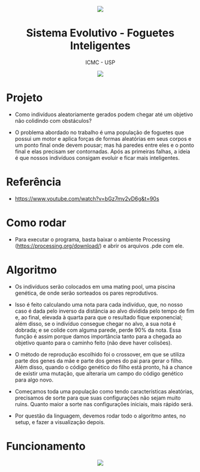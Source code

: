 <p align="center">
  <img src="https://media.giphy.com/media/3oKIPtjElfqwMOTbH2/giphy.gif"/>
  <h1 align="center"> Sistema Evolutivo - Foguetes Inteligentes </h1>
  <p align="center"> ICMC - USP  </p>
</p>

<p align="center">
  <img src="https://forthebadge.com/images/badges/made-with-java.svg"/>
</p>


# Projeto

* Como indivíduos aleatoriamente gerados podem chegar até um objetivo não colidindo com obstáculos?

* O problema abordado no trabalho é uma população de foguetes que possui um motor e aplica forças de formas aleatórias em seus corpos e um ponto final onde devem pousar; mas há paredes entre eles e o ponto final e elas precisam ser contornadas. Após as primeiras falhas, a ideia é que nossos indivíduos consigam evoluir e ficar mais inteligentes.

# Referência

* https://www.youtube.com/watch?v=bGz7mv2vD6g&t=90s

# Como rodar

* Para executar o programa, basta baixar o ambiente Processing (https://processing.org/download/) e abrir os arquivos .pde com ele.

# Algoritmo

* Os indivíduos serão colocados em uma mating pool, uma piscina genética, de onde serão sorteados os pares reprodutivos.

* Isso é feito calculando uma nota para cada indivíduo, que, no nosso caso é dada pelo inverso da distância ao alvo dividida pelo tempo de fim e, ao final, elevada à quarta para que o resultado fique exponencial; além disso, se o indivíduo consegue chegar no alvo, a sua nota é dobrada; e se colide com alguma parede, perde 90% da nota. Essa função é assim porque damos importância tanto para a chegada ao objetivo quanto para o caminho feito (não deve haver colisões).

* O método de reprodução escolhido foi o crossover, em que se utiliza parte dos genes da mãe e parte dos genes do pai para gerar o filho. Além disso, quando o código genético do filho está pronto, há a chance de existir uma mutação, que alteraria um campo do código genético para algo novo.

* Começamos toda uma população como tendo características aleatórias, precisamos de sorte para que suas configurações não sejam muito ruins. Quanto maior a sorte nas configurações iniciais, mais rápido será.

* Por questão da linguagem, devemos rodar todo o algoritmo antes, no setup, e fazer a visualização depois.

# Funcionamento

<p align="center">
  <img src="https://github.com/GabrielScalici/Rockets_Evolutivos/blob/master/visualization/animation.gif"/>
</p>
